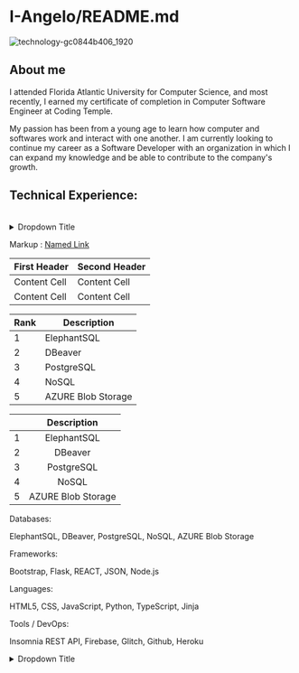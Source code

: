 # I-Angelo/README.md


![technology-gc0844b406_1920](https://user-images.githubusercontent.com/111244396/229180551-540bbb59-f741-4ad6-b6a7-861932aae83c.jpg)

## About me

I attended Florida Atlantic University for Computer Science, and most recently, I earned my certificate of completion in Computer Software Engineer at Coding Temple. 

My passion has been from a young age to learn how computer and softwares work and interact with one another. I am currently looking to continue my career as a Software Developer with an organization in which I can expand my knowledge and be able to contribute to the company's growth.


## __Technical Experience:__ ##
  <br>
  <details>
    <summary>Dropdown Title</summary>

    | Column 1 Heading | Column 2 Heading |
    | ---------------- | ---------------- |
    | Row 1, Column 1  | Row 1, Column 2  |
    | Row 2, Column 1  | Row 2, Column 2  |

    </details>

  
  <br>
  <details>
      |      | THING-TO-RANK |
      |-----:|---------------|
      |     1| Databases:    |
      |     2|               |
      |     3|               |
  </details>
  <details>
      |      | THING-TO-RANK |
      |-----:|---------------|
      |     1| Databases:    |
      |     2|               |
      |     3|               |
  </details>
  
</details>


Markup :  [Named Link](https://ivananguloprosite.com/ "Personal Website")

First Header  | Second Header
------------- | -------------
Content Cell  | Content Cell
Content Cell  | Content Cell

|Rank|   Description      |
|----|--------------------|
|   1| ElephantSQL        |
|   2| DBeaver            |
|   3| PostgreSQL         |
|   4| NoSQL              |
|   5| AZURE Blob Storage |

|     |   Description       |
|:---:|        :---:       |
|    1| ElephantSQL        |
|    2| DBeaver            |
|    3| PostgreSQL         |
|    4| NoSQL              |
|    5| AZURE Blob Storage |


Databases:

ElephantSQL, DBeaver, PostgreSQL, NoSQL, AZURE Blob Storage

Frameworks:

Bootstrap, Flask, REACT, JSON, Node.js

Languages:

HTML5, CSS, JavaScript, Python, TypeScript, Jinja

Tools / DevOps:

Insomnia REST API, Firebase, Glitch, Github, Heroku


<details>
<summary>Dropdown Title</summary>

| Column 1 Heading | Column 2 Heading |
| ---------------- | ---------------- |
| Row 1, Column 1  | Row 1, Column 2  |
| Row 2, Column 1  | Row 2, Column 2  |

</details>

